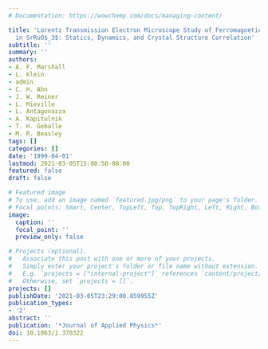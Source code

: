 ```yaml
---
# Documentation: https://wowchemy.com/docs/managing-content/

title: 'Lorentz Transmission Electron Microscope Study of Ferromagnetic Domain Walls
  in SrRuO$_3$: Statics, Dynamics, and Crystal Structure Correlation'
subtitle: ''
summary: ''
authors:
- A. F. Marshall
- L. Klein
- admin
- C. H. Ahn
- J. W. Reiner
- L. Mieville
- L. Antagonazza
- A. Kapitulnik
- T. H. Geballe
- M. R. Beasley
tags: []
categories: []
date: '1999-04-01'
lastmod: 2021-03-05T15:00:50-08:00
featured: false
draft: false

# Featured image
# To use, add an image named `featured.jpg/png` to your page's folder.
# Focal points: Smart, Center, TopLeft, Top, TopRight, Left, Right, BottomLeft, Bottom, BottomRight.
image:
  caption: ''
  focal_point: ''
  preview_only: false

# Projects (optional).
#   Associate this post with one or more of your projects.
#   Simply enter your project's folder or file name without extension.
#   E.g. `projects = ["internal-project"]` references `content/project/deep-learning/index.md`.
#   Otherwise, set `projects = []`.
projects: []
publishDate: '2021-03-05T23:29:00.859955Z'
publication_types:
- '2'
abstract: ''
publication: '*Journal of Applied Physics*'
doi: 10.1063/1.370322
---
```

